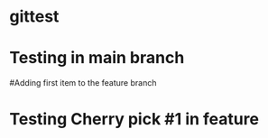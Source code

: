 # gittest
# Testing in main branch
#Adding first item to the feature branch

# Testing Cherry pick #1 in feature
